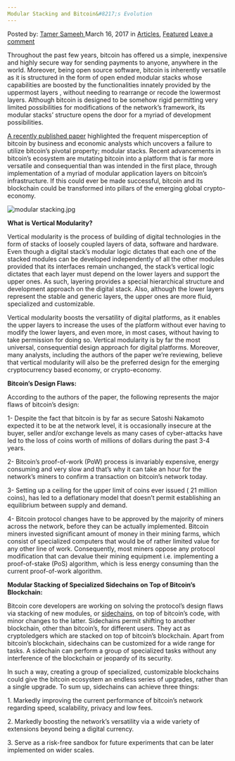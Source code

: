 ```yaml
---
Modular Stacking and Bitcoin&#8217;s Evolution
---
```

<article class="post-listing post-18646 post type-post status-publish format-standard has-post-thumbnail hentry category-deepdot-news tag-bitcoins tag-evolution tag-modular tag-stacking">
<div class="post-inner">
<p class="post-meta">
<span>Posted by: <a href="https://www.deepdotweb.com/author/tamersameeh/" title="">Tamer Sameeh </a></span>
<span>March 16, 2017</span>
<span>in <a href="https://www.deepdotweb.com/category/articles/" rel="category tag">Articles</a>, <a href="https://www.deepdotweb.com/category/deepdot-news/" rel="category tag">Featured</a></span>
<span><a href="https://www.deepdotweb.com/2017/03/16/modular-stacking-bitcoins-evolution/#respond">Leave a comment</a></span>
</p>
<div class="clear"></div>
<div class="entry">
<p>Throughout the past few years, bitcoin has offered us a simple, inexpensive and highly secure way for sending payments to anyone, anywhere in the world. Moreover, being open source software, bitcoin is inherently versatile as it is structured in the form of open ended modular stacks whose capabilities are boosted by the functionalities innately provided by the uppermost layers , without needing to rearrange or recode the lowermost layers. Although bitcoin is designed to be somehow rigid permitting very limited possibilities for modifications of the network&#8217;s framework, its modular stacks&#8217; structure opens the door for a myriad of development possibilities.</p>
<p><a href="https://poseidon01.ssrn.com/delivery.php?ID=58702508611200700810402003010712210411307303703403109109509209411300508307500410506702000704204000001501607200112207200207607803706603100801310112502912202108310909103501210406508602012202907207311510808802812012">A recently published paper</a> highlighted the frequent misperception of bitcoin by business and economic analysts which uncovers a failure to utilize bitcoin&#8217;s pivotal property; modular stacks. Recent advancements in bitcoin&#8217;s ecosystem are mutating bitcoin into a platform that is far more versatile and consequential than was intended in the first place, through implementation of a myriad of modular application layers on bitcoin&#8217;s infrastructure. If this could ever be made successful, bitcoin and its blockchain could be transformed into pillars of the emerging global crypto-economy.</p>
<p><img class="wp-image-18653 aligncenter" src="https://www.deepdotweb.com/wp-content/uploads/2017/03/modular-stacking-jpg.jpeg" alt="modular stacking.jpg" srcset="https://www.deepdotweb.com/wp-content/uploads/2017/03/modular-stacking-jpg.jpeg 700w, https://www.deepdotweb.com/wp-content/uploads/2017/03/modular-stacking-jpg-300x177.jpeg 300w" sizes="(max-width: 700px) 100vw, 700px" /></p>
<p><strong>What is Vertical Modularity?</strong></p>
<p>Vertical modularity is the process of building of digital technologies in the form of stacks of loosely coupled layers of data, software and hardware. Even though a digital stack&#8217;s modular logic dictates that each one of the stacked modules can be developed independently of all the other modules provided that its interfaces remain unchanged, the stack&#8217;s vertical logic dictates that each layer must depend on the lower layers and support the upper ones. As such, layering provides a special hierarchical structure and development approach on the digital stack. Also, although the lower layers represent the stable and generic layers, the upper ones are more fluid, specialized and customizable.</p>
<p>Vertical modularity boosts the versatility of digital platforms, as it enables the upper layers to increase the uses of the platform without ever having to modify the lower layers, and even more, in most cases, without having to take permission for doing so. Vertical modularity is by far the most universal, consequential design approach for digital platforms. Moreover, many analysts, including the authors of the paper we&#8217;re reviewing, believe that vertical modularity will also be the preferred design for the emerging cryptocurrency based economy, or crypto-economy.</p>
<p><strong>Bitcoin&#8217;s Design Flaws:</strong></p>
<p>According to the authors of the paper, the following represents the major flaws of bitcoin&#8217;s design:</p>
<p>1- Despite the fact that bitcoin is by far as secure Satoshi Nakamoto expected it to be at the network level, it is occasionally insecure at the buyer, seller and/or exchange levels as many cases of cyber-attacks have led to the loss of coins worth of millions of dollars during the past 3-4 years.</p>
<p>2- Bitcoin&#8217;s proof-of-work (PoW) process is invariably expensive, energy consuming and very slow and that&#8217;s why it can take an hour for the network&#8217;s miners to confirm a transaction on bitcoin&#8217;s network today.</p>
<p>3- Setting up a ceiling for the upper limit of coins ever issued ( 21 million coins), has led to a deflationary model that doesn&#8217;t permit establishing an equilibrium between supply and demand.</p>
<p>4- Bitcoin protocol changes have to be approved by the majority of miners across the network, before they can be actually implemented. Bitcoin miners invested significant amount of money in their mining farms, which consist of specialized computers that would be of rather limited value for any other line of work. Consequently, most miners oppose any protocol modification that can devalue their mining equipment i.e. implementing a proof-of-stake (PoS) algorithm, which is less energy consuming than the current proof-of-work algorithm.</p>
<p><strong>Modular Stacking of Specialized Sidechains on Top of Bitcoin&#8217;s Blockchain:</strong></p>
<p>Bitcoin core developers are working on solving the protocol&#8217;s design flaws via stacking of new modules, or <a href="https://www.deepdotweb.com/2017/01/13/new-technique-utilizing-sub-chains-improve-bitcoins-scalability/">sidechains</a>, on top of bitcoin&#8217;s code, with minor changes to the latter. Sidechains permit shifting to another blockchain, other than bitcoin&#8217;s, for different users. They act as cryptoledgers which are stacked on top of bitcoin&#8217;s blockchain. Apart from bitcoin&#8217;s blockchain, sidechains can be customized for a wide range for tasks. A sidechain can perform a group of specialized tasks without any interference of the blockchain or jeopardy of its security.</p>
<p>In such a way, creating a group of specialized, customizable blockchains could give the bitcoin ecosystem an endless series of upgrades, rather than a single upgrade. To sum up, sidechains can achieve three things:</p>
<p>1. Markedly improving the current performance of bitcoin&#8217;s network regarding speed, scalability, privacy and low fees.</p>
<p>2. Markedly boosting the network&#8217;s versatility via a wide variety of extensions beyond being a digital currency.</p>
<p>3. Serve as a risk-free sandbox for future experiments that can be later implemented on wider scales.</p>
</div>
<span style="display:none"><a href="https://www.deepdotweb.com/tag/bitcoins/" rel="tag">bitcoins</a> <a href="https://www.deepdotweb.com/tag/evolution/" rel="tag">evolution</a> <a href="https://www.deepdotweb.com/tag/modular/" rel="tag">modular</a> <a href="https://www.deepdotweb.com/tag/stacking/" rel="tag">stacking</a></span> <span style="display:none" class="updated">2017-03-16</span>
<div style="display:none" class="vcard author" itemprop="author" itemscope itemtype="http://schema.org/Person"><strong class="fn" itemprop="name"><a href="https://www.deepdotweb.com/author/tamersameeh/" title="Posts by Tamer Sameeh" rel="author">Tamer Sameeh</a></strong></div>
</div>
</article>

